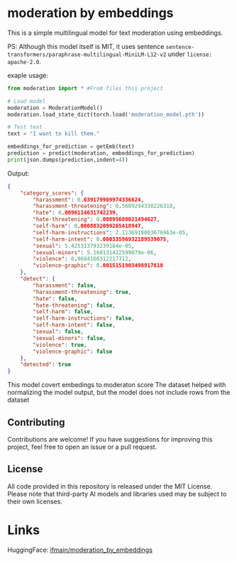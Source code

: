 # moderation by embeddings

This is a simple multilingual model for text moderation using embeddings.

PS: Although this model itself is MIT, it uses sentence `sentence-transformers/paraphrase-multilingual-MiniLM-L12-v2` under `license: apache-2.0`.

exaple usage:

```python
from moderation import * #From files this project

# Load model
moderation = ModerationModel()
moderation.load_state_dict(torch.load('moderation_model.pth'))

# Test text
text = "I want to kill them."

embeddings_for_prediction = getEmb(text)
prediction = predict(moderation, embeddings_for_prediction)
print(json.dumps(prediction,indent=4))
```

Output:
```json
{
    "category_scores": {
        "harassment": 0.039179909974336624,
        "harassment-threatening": 0.5689294338226318,
        "hate": 0.0096114631742239,
        "hate-threatening": 0.00895680021494627,
        "self-harm": 0.0008832099265418947,
        "self-harm-instructions": 2.1136918803676963e-05,
        "self-harm-intent": 0.00033596932189539075,
        "sexual": 5.425313793239184e-05,
        "sexual-minors": 5.160131422599079e-06,
        "violence": 0.9684166312217712,
        "violence-graphic": 0.0015151903498917818
    },
    "detect": {
        "harassment": false,
        "harassment-threatening": true,
        "hate": false,
        "hate-threatening": false,
        "self-harm": false,
        "self-harm-instructions": false,
        "self-harm-intent": false,
        "sexual": false,
        "sexual-minors": false,
        "violence": true,
        "violence-graphic": false
    },
    "detected": true
}
```


This model covert embedings to moderaton score
The dataset helped with normalizing the model output, but the model does not include rows from the dataset

## Contributing

Contributions are welcome! If you have suggestions for improving this project, feel free to open an issue or a pull request.

## License

All code provided in this repository is released under the MIT License. Please note that third-party AI models and libraries used may be subject to their own licenses.

# Links

HuggingFace: [ifmain/moderation_by_embeddings](https://huggingface.co/ifmain/moderation_by_embeddings)
